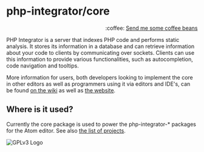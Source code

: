 # php-integrator/core
<p align="right">
:coffee:
<a href="https://www.paypal.com/cgi-bin/webscr?cmd=_s-xclick&hosted_button_id=YKTNLZCRHMRTJ">Send me some coffee beans</a>
</p>

PHP Integrator is a server that indexes PHP code and performs static analysis. It stores its information in a database
and can retrieve information about your code to clients by communicating over sockets. Clients can use this information
to provide various functionalities, such as autocompletion, code navigation and tooltips.

More information for users, both developers looking to implement the core in other editors as well as programmers using it via editors and IDE's, can be found [on the wiki](https://gitlab.com/php-integrator/core/wikis/home) as well as [the website](https://php-integrator.github.io/).

## Where is it used?
Currently the core package is used to power the php-integrator-* packages for the Atom editor. See also
[the list of projects](https://github.com/php-integrator).

![GPLv3 Logo](https://gitlab.com/php-integrator/core/raw/793c93b0f69a5f4ba183f1dfff79f0c68d9bd010/resources/images/gpl_v3.png)

